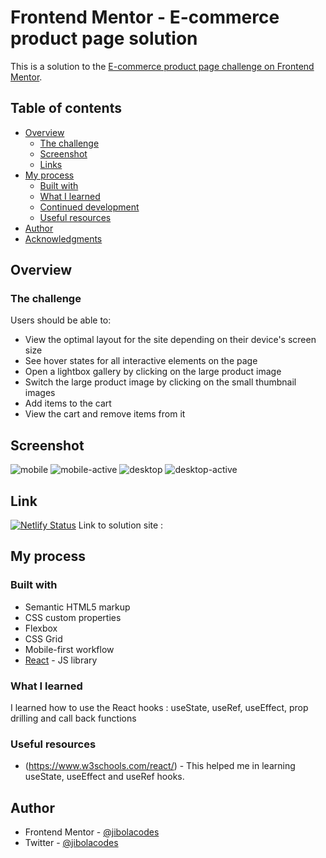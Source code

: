 # Frontend Mentor - E-commerce product page solution

This is a solution to the [E-commerce product page challenge on Frontend Mentor](https://www.frontendmentor.io/challenges/ecommerce-product-page-UPsZ9MJp6).

## Table of contents

- [Overview](#overview)
  - [The challenge](#the-challenge)
  - [Screenshot](#screenshot)
  - [Links](#links)
- [My process](#my-process)
  - [Built with](#built-with)
  - [What I learned](#what-i-learned)
  - [Continued development](#continued-development)
  - [Useful resources](#useful-resources)
- [Author](#author)
- [Acknowledgments](#acknowledgments)

## Overview

### The challenge

Users should be able to:

- View the optimal layout for the site depending on their device's screen size
- See hover states for all interactive elements on the page
- Open a lightbox gallery by clicking on the large product image
- Switch the large product image by clicking on the small thumbnail images
- Add items to the cart
- View the cart and remove items from it

## Screenshot

![mobile](src/assets/images/screenshot-mobile.png)
![mobile-active](src/assets/images/screenshot-mobile-active.png)
![desktop](src/assets/images/screenshot-desktop.png)
![desktop-active](src/assets/images/screenshot-desktop-active.png)

## Link
[![Netlify Status](https://api.netlify.com/api/v1/badges/7f4538e9-a5a7-41aa-8af9-598e0f0e5476/deploy-status)](https://app.netlify.com/sites/jibolacodes-sneakers-product-page/deploys)
Link to solution site :

## My process

### Built with

- Semantic HTML5 markup
- CSS custom properties
- Flexbox
- CSS Grid
- Mobile-first workflow
- [React](https://reactjs.org/) - JS library

### What I learned

I learned how to use the React hooks : useState, useRef, useEffect, prop drilling and call back functions


### Useful resources

- (https://www.w3schools.com/react/) - This helped me in learning useState, useEffect and useRef hooks.

## Author

- Frontend Mentor - [@jibolacodes](https://www.frontendmentor.io/profile/jibolacodes)
- Twitter - [@jibolacodes](https://www.twitter.com/yourusername)





